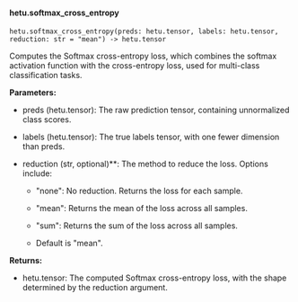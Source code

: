 #### hetu.softmax_cross_entropy

```
hetu.softmax_cross_entropy(preds: hetu.tensor, labels: hetu.tensor, reduction: str = "mean") -> hetu.tensor
```

Computes the Softmax cross-entropy loss, which combines the softmax activation function with the cross-entropy loss, used for multi-class classification tasks.

**Parameters:**

* preds (hetu.tensor): The raw prediction tensor, containing unnormalized class scores.

* labels (hetu.tensor): The true labels tensor, with one fewer dimension than preds.

* reduction (str, optional)**: The method to reduce the loss. Options include:

  * "none": No reduction. Returns the loss for each sample.

  * "mean": Returns the mean of the loss across all samples.

  * "sum": Returns the sum of the loss across all samples. 

  * Default is "mean".

**Returns:**

* hetu.tensor: The computed Softmax cross-entropy loss, with the shape determined by the reduction argument.

